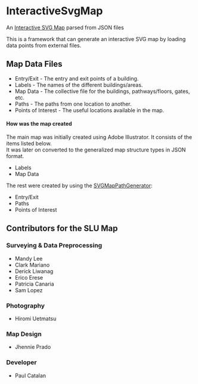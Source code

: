 # InteractiveSvgMap
An <a href="https://slu-map.000webhostapp.com/">Interactive SVG Map</a> parsed from JSON files

This is a framework that can generate an interactive SVG map by loading data points from external files.

<h2>Map Data Files</h2>
<ul>
    <li>Entry/Exit - The entry and exit points of a building.</li>
    <li>Labels - The names of the different buildings/areas.</li>
    <li>Map Data - The collective file for the buildings, pathways/floors, gates, etc.</li>
    <li>Paths - The paths from one location to another.</li>
    <li>Points of Interest - The useful locations available in the map. </li>
</ul>

<h4>How was the map created</h4>
<p>The main map was initially created using Adobe Illustrator. It consists of the items listed below. <br>
It was later on converted to the generalized map structure types in JSON format.</p>
<ul>
    <li>Labels</li>
    <li>Map Data</li>
</ul>

<p>The rest were created by using the <a href="https://github.com/polcats/SVGMapPathGenerator">SVGMapPathGenerator</a>:</p>
<ul>
    <li>Entry/Exit</li>
    <li>Paths</li>
    <li>Points of Interest</li>
</ul>

<h2>Contributors for the SLU Map</h2>
<h3>Surveying & Data Preprocessing</h3>
<ul>
<li>Mandy Lee</li>
<li>Clark Mariano</li>
<li>Derick Liwanag</li>
<li>Erico Erese</li>
<li>Patricia Canaria</li>
<li>Sam Lopez</li>
</ul>

<h3>Photography</h3>
<ul>
<li>Hiromi Uetmatsu</li>
</ul>

<h3>Map Design</h3>
<ul>
<li>Jhennie Prado</li>
</ul>

<h3>Developer</h3>
<ul>
<li>Paul Catalan</li>
</ul>


